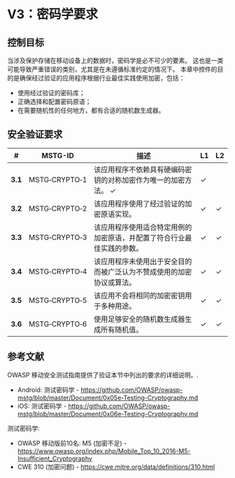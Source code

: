 # V3：密码学要求

## 控制目标

当涉及保护存储在移动设备上的数据时，密码学是必不可少的要素。 这也是一类可能导致严重错误的类别，尤其是在未遵循标准约定的情况下。 本章中控件的目的是确保经过验证的应用程序根据行业最佳实践使用加密，包括：

- 使用经过验证的密码库；
- 正确选择和配置密码原语；
- 在需要随机性的任何地方，都有合适的随机数生成器。

## 安全验证要求

| # | MSTG-ID | 描述 | L1 | L2 |
| --- | --- | --- | --- | --- |
| **3.1** | MSTG‑CRYPTO‑1 | 该应用程序不依赖具有硬编码密钥的对称加密作为唯一的加密方法。 ✓| ✓|
| **3.2** | MSTG‑CRYPTO‑2 | 该应用程序使用了经过验证的加密原语实现。 | ✓| ✓|
| **3.3** | MSTG‑CRYPTO‑3 | 该应用程序使用适合特定用例的加密原语，并配置了符合行业最佳实践的参数。 | ✓| ✓|
| **3.4** | MSTG‑CRYPTO‑4 | 该应用程序未使用出于安全目的而被广泛认为不赞成使用的加密协议或算法。 | ✓| ✓|
| **3.5** | MSTG‑CRYPTO‑5 | 该应用不会将相同的加密密钥用于多种用途。 | ✓| ✓|
| **3.6** | MSTG‑CRYPTO‑6 | 使用足够安全的随机数生成器生成所有随机值。 | ✓| ✓|

## 参考文献

OWASP 移动安全测试指南提供了验证本节中列出的要求的详细说明。.

- Android: 测试密码学 - <https://github.com/OWASP/owasp-mstg/blob/master/Document/0x05e-Testing-Cryptography.md>
- iOS: 测试密码学 - <https://github.com/OWASP/owasp-mstg/blob/master/Document/0x06e-Testing-Cryptography.md>

测试密码学:

- OWASP 移动版前10名: M5 (加密不足) - <https://www.owasp.org/index.php/Mobile_Top_10_2016-M5-Insufficient_Cryptography>
- CWE 310 (加密问题) - <https://cwe.mitre.org/data/definitions/310.html>
